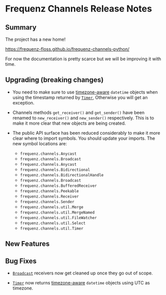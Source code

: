 # Frequenz Channels Release Notes

## Summary

The project has a new home!

https://frequenz-floss.github.io/frequenz-channels-python/

For now the documentation is pretty scarce but we will be improving it with
time.

## Upgrading (breaking changes)

* You need to make sure to use [timezone-aware] `datetime` objects when using
  the timestamp returned by [`Timer`], Otherwise you will get an exception.

* Channels methods `get_receiver()` and `get_sender()` have been renamed to
  `new_receiver()` and `new_sender()` respectively. This is to make it more
  clear that new objects are being created.

* The public API surface has been reduced considerably to make it more clear
  where to import symbols.  You should update your imports.  The new symbol
  locations are:

  * `frequenz.channels.Anycast`
  * `frequenz.channels.Broadcast`
  * `frequenz.channels.Anycast`
  * `frequenz.channels.Bidirectional`
  * `frequenz.channels.BidirectionalHandle`
  * `frequenz.channels.Broadcast`
  * `frequenz.channels.BufferedReceiver`
  * `frequenz.channels.Peekable`
  * `frequenz.channels.Receiver`
  * `frequenz.channels.Sender`
  * `frequenz.channels.util.Merge`
  * `frequenz.channels.util.MergeNamed`
  * `frequenz.channels.util.FileWatcher`
  * `frequenz.channels.util.Select`
  * `frequenz.channels.util.Timer`

## New Features

<!-- Here goes the main new features and examples or instructions on how to use them -->

## Bug Fixes

* [`Broadcast`] receivers now get cleaned up once they go out of scope.

* [`Timer`] now returns [timezone-aware] `datetime` objects using UTC as
  timezone.

[`Broadcast`]: https://frequenz-floss.github.io/frequenz-channels-python/v0.11/reference/frequenz/channels/#frequenz.channels.Broadcast
[`Timer`]: https://frequenz-floss.github.io/frequenz-channels-python/v0.11/reference/frequenz/channels/#frequenz.channels.Timer
[timezone-aware]: https://docs.python.org/3/library/datetime.html#aware-and-naive-objects

